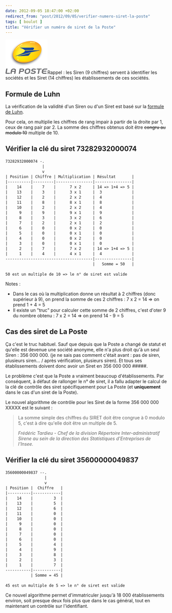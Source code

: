 ```yaml
---
date: 2012-09-05 18:47:00 +02:00
redirect_from: "post/2012/09/05/verifier-numero-siret-la-poste"
tags: [ boulot ]
title: "Vérifier un numéro de siret de la Poste"
---
```


![](/public/2012/logo-la-poste.png)Rappel : les Siren (9 chiffres) servent
à identifier les sociétés et les Siret (14 chiffres) les établissements de ces
sociétés.

## Formule de Luhn

La vérification de la validité d'un Siren ou d'un Siret est basé sur la
[formule de Luhn](http://fr.wikipedia.org/wiki/Système_d'identification_du_répertoire_des_établissements#Calcul_et_validit.C3.A9_d.27un_num.C3.A9ro_SIRET).

Pour cela, on multiplie les chiffres de rang impair à partir de la droite
par 1, ceux de rang pair par 2. La somme des chiffres obtenus doit être
<s>congru au modulo 10</s> multiple de 10.

## Vérifier la clé du siret 73282932000074

```
73282932000074 -.
                |
                v
| Position | Chiffre | Multiplication | Résultat       |
|----------|---------|----------------|----------------|
|    14    |    7    |      7 x 2     | 14 => 1+4 => 5 |
|    13    |    3    |      3 x 1     |  3             |
|    12    |    2    |      2 x 2     |  4             |
|    11    |    8    |      8 x 1     |  8             |
|    10    |    2    |      2 x 2     |  4             |
|     9    |    9    |      9 x 1     |  9             |
|     8    |    3    |      3 x 2     |  6             |
|     7    |    2    |      2 x 1     |  2             |
|     6    |    0    |      0 x 2     |  0             |
|     5    |    0    |      0 x 1     |  0             |
|     4    |    0    |      0 x 2     |  0             |
|     3    |    0    |      0 x 1     |  0             |
|     2    |    7    |      7 x 2     | 14 => 1+4 => 5 |
|     1    |    4    |      4 x 1     |  4             |
--------------------------------------|----------------|
                                      |   Somme = 50   |

50 est un multiple de 10 => le n° de siret est valide
```

Notes :

* Dans le cas où la multiplication donne un résultat à 2 chiffres (donc
supérieur à 9), on prend la somme de ces 2 chiffres : 7 x 2 = 14 => on
prend 1 + 4 = 5
* Il existe un "truc" pour calculer cette somme de 2 chiffres, c'est d'oter 9
du nombre obtenu : 7 x 2 = 14 => on prend 14 - 9 = 5

## Cas des siret de La Poste

Ça c'est le truc habituel. Sauf que depuis que la Poste a changé de statut
et qu'elle est devenue une société anonyme, elle n'a plus droit qu'à un seul
Siren : 356 000 000. (je ne sais pas comment c'était avant : pas de
siren, plusieurs siren... / après vérification, plusieurs siren). Et tous ses
établissements doivent donc avoir un Siret en 356 000 000 #####.

Le problème c'est que la Poste a vraiment beaucoup d'établissements. Par
conséquent, à défaut de rallonger le n° de siret, il a fallu adapter le calcul
de la clé de contrôle des siret spécifiquement pour La Poste (et
**uniquement** dans le cas d'un siret de la Poste).

Le nouvel algorithme de contrôle pour les Siret de la forme 356 000 000
XXXXX est le suivant :

> La somme simple des chiffres du SIRET doit être congrue à 0 modulo 5, c'est
> à dire qu'elle doit être un multiple de 5.
>
> *Frédéric Tardieu - Chef de la division Répertoire Inter-administratif
> Sirene au sein de la direction des Statistiques d'Entreprises de
> l'Insee.*

## Vérifier la clé du siret 35600000049837

```
35600000049837 --.
                 |
                 v
| Position |  Chiffre   |
|----------|------------|
|    14    |         3  |
|    13    |         5  |
|    12    |         6  |
|    11    |         0  |
|    10    |         0  |
|     9    |         0  |
|     8    |         0  |
|     7    |         0  |
|     6    |         0  |
|     5    |         4  |
|     4    |         9  |
|     3    |         8  |
|     2    |         3  |
|     1    |         7  |
-----------|------------|
           | Somme = 45 |

45 est un multiple de 5 => le n° de siret est valide
```

Ce nouvel algorithme permet d'immatriculer jusqu'à 18 000 établissements
environ, soit presque deux fois plus que dans le cas général, tout en
maintenant un contrôle sur l'identifiant.
